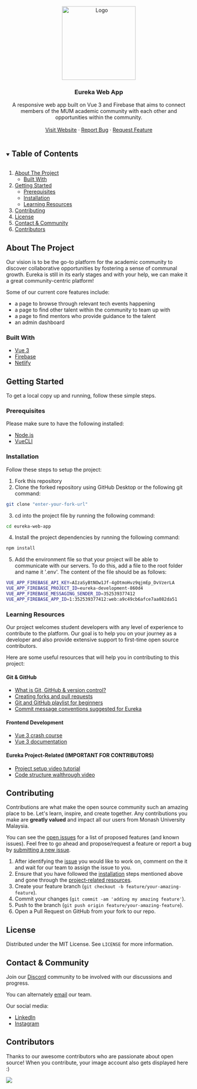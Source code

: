 <!-- PROJECT LOGO -->
<br />
<p align="center">
  <a href="https://github.com/MUM-Open-Source/eureka-web-app">
    <img src="src/assets/logo.svg" alt="Logo" width="200">
  </a>

  <h3 align="center">Eureka Web App</h3>

  <p align="center">
    A responsive web app built on Vue 3 and Firebase that aims to connect members of the MUM academic community with each other and opportunities within the community.
    <br />
    <br />
    <a href="https://eureka-monash.com/">Visit Website</a>
    ·
    <a href="https://github.com/MUM-Open-Source/eureka-web-app/issues">Report Bug</a>
    ·
    <a href="https://github.com/MUM-Open-Source/eureka-web-app/issues">Request Feature</a>
  </p>
</p>



<!-- TABLE OF CONTENTS -->
<details open="open">
  <summary><h2 style="display: inline-block">Table of Contents</h2></summary>
  <ol>
    <li>
      <a href="#about-the-project">About The Project</a>
      <ul>
        <li><a href="#built-with">Built With</a></li>
      </ul>
    </li>
    <li>
      <a href="#getting-started">Getting Started</a>
      <ul>
        <li><a href="#prerequisites">Prerequisites</a></li>
        <li><a href="#installation">Installation</a></li>
        <li><a href="#learning-resources">Learning Resources</a></li>
      </ul>
    </li>
    <li><a href="#contributing">Contributing</a></li>
    <li><a href="#license">License</a></li>
    <li><a href="#contact--community">Contact & Community</a></li>
    <li><a href="#contributors">Contributors</a></li>
  </ol>
</details>



<!-- ABOUT THE PROJECT -->
## About The Project

Our vision is to be the go-to platform for the academic community to discover collaborative opportunities by fostering a sense of communal growth. Eureka is still in its early stages and with your help, we can make it a great community-centric platform!

Some of our current core features include:

* a page to browse through relevant tech events happening 
* a page to find other talent within the community to team up with
* a page to find mentors who provide guidance to the talent
* an admin dashboard 


### Built With

* [Vue 3](https://v3.vuejs.org/)
* [Firebase](https://firebase.google.com/)
* [Netlify](https://www.netlify.com/)



<!-- GETTING STARTED -->
## Getting Started

To get a local copy up and running, follow these simple steps.

### Prerequisites

Please make sure to have the following installed:

* [Node.js](https://nodejs.org/en/download)
* [VueCLI](https://cli.vuejs.org/guide/installation.html)

### Installation

Follow these steps to setup the project:

1. Fork this repository
2. Clone the forked repository using GitHub Desktop or the following git command:
```sh
git clone "enter-your-fork-url"
```
3. cd into the project file by running the following command:
```sh
cd eureka-web-app
```
4. Install the project dependencies by running the following command:
```sh
npm install
```
5. Add the environment file so that your project will be able to communicate with our servers. To do this, add a file to the root folder and name it '.env'. The content of the file should be as follows:
```sh
VUE_APP_FIREBASE_API_KEY=AIzaSyBtNOw1Jf-4gOtmoHvz9qjmEp_DvVzerLA
VUE_APP_FIREBASE_PROJECT_ID=eureka-development-860d4
VUE_APP_FIREBASE_MESSAGING_SENDER_ID=352539377412
VUE_APP_FIREBASE_APP_ID=1:352539377412:web:a9c49cb6afce7aa082da51
```

### Learning Resources

Our project welcomes student developers with any level of experience to contribute to the platform. Our goal is to help you on your journey as a developer and also provide extensive support to first-time open source contributors.

Here are some useful resources that will help you in contributing to this project:

#### Git & GitHub

* [What is Git, GitHub & version control?](https://youtu.be/r50BKIFGCI0)
* [Creating forks and pull requests](https://youtu.be/nT8KGYVurIU)
* [Git and GitHub playlist for beginners](https://youtube.com/playlist?list=PLB5jA40tNf3v1wdyYfxQXgdjPgQvP7Xzg)
* [Commit message conventions suggested for Eureka](https://github.com/vuejs/vue-next/blob/master/.github/commit-convention.md)

#### Frontend Development

* [Vue 3 crash course](https://youtu.be/ZqgiuPt5QZo)
* [Vue 3 documentation](https://v3.vuejs.org/guide/introduction.html#what-is-vue-js)

#### Eureka Project-Related (IMPORTANT FOR CONTRIBUTORS)

* [Project setup video tutorial](https://youtu.be/XNotTHShgS8)
* [Code structure walthrough video](https://youtu.be/ja5hhgeDNiw)

 

<!-- CONTRIBUTING -->
## Contributing

Contributions are what make the open source community such an amazing place to be. Let's learn, inspire, and create together. Any contributions you make are **greatly valued** and impact all our users from Monash University Malaysia.

You can see the [open issues](https://github.com/MUM-Open-Source/eureka-web-app/issues) for a list of proposed features (and known issues). Feel free to go ahead and propose/request a feature or report a bug by [submitting a new issue](https://github.com/MUM-Open-Source/eureka-web-app/issues/new).

1. After identifying the [issue]((https://github.com/MUM-Open-Source/eureka-web-app/issues)) you would like to work on, comment on the it and wait for our team to assign the issue to you.
2. Ensure that you have followed the [installation](#installation) steps mentioned above and gone through the [project-related resources](#eureka-project-related-important-for-contributors).
3. Create your feature branch (`git checkout -b feature/your-amazing-feature`).
4. Commit your changes (`git commit -am 'adding my amazing feature'`).
5. Push to the branch (`git push origin feature/your-amazing-feature`).
6. Open a Pull Request on GitHub from your fork to our repo.



<!-- LICENSE -->
## License

Distributed under the MIT License. See `LICENSE` for more information.



<!-- CONTACT & COMMUNITY -->
## Contact & Community

Join our [Discord](https://discord.gg/hUfnkcGKf4) community to be involved with our discussions and progress.

You can alternately [email](mailto:eurekaqh88@gmail.com) our team.

Our social media:
* [LinkedIn](https://www.linkedin.com/company/eureka-open-source/)
* [Instagram](https://www.instagram.com/eureka_open_source/)

<!-- CONTRIBUTORS -->
## Contributors

Thanks to our awesome contributors who are passionate about open source! When you contribute, your image account also gets displayed here :)

<a href="https://github.com/MUM-Open-Source/eureka-web-app/graphs/contributors">
  <img src="https://contrib.rocks/image?repo=MUM-Open-Source/eureka-web-app" />
</a>